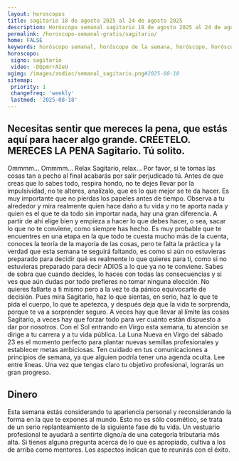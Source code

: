 ```yaml
---
layout: horoscopos
title: sagitario 18 de agosto 2025 al 24 de agosto 2025 
description: Horóscopo semanal sagitario 18 de agosto 2025 al 24 de agosto 2025. Necesitas sentir que mereces la pena, que estás aquí para hacer algo grande. CRÉETELO. MERECES LA PENA Sagitario. Tú solito.
permalink: /horoscopo-semanal-gratis/sagitario/
home: FALSE
keywords: horóscopo semanal, horóscopo de la semana, horóscopo, horóscopo gratis,horóscopos, horóscopo esperanza gracia, horoscopos sagitario la semana, horóscopos gratis, Tarot, Astrologia, Zodíaco, sagitario, horoscopo gratis, semanal
horoscopo:
 signo: sagitario
 video: -DQpmrrAIeU
ogimg: /images/zodiac/semanal_sagitario.png#2025-08-18
sitemap:
 priority: 1
 changefreq: 'weekly'
 lastmod: '2025-08-18'
---
```




## Necesitas sentir que mereces la pena, que estás aquí para hacer algo grande. CRÉETELO. MERECES LA PENA Sagitario. Tú solito.

Ommmm… Ommmm… Relax Sagitario, relax… Por favor, si te tomas las cosas tan a pecho al final acabarás por salir perjudicado tú. Antes de que creas que lo sabes todo, respira hondo, no te dejes llevar por la impulsividad, no te alteres, analízalo, que es lo que mejor se te da hacer. Es muy importante que no pierdas los papeles antes de tiempo. Observa a tu alrededor y mira realmente quien hace daño a tu vida y no te aporta nada y quien es el que te da todo sin importar nada, hay una gran diferencia. A partir de ahí elige bien y empieza a hacer lo que debes hacer, o sea, sacar lo que no te conviene, como siempre has hecho. Es muy probable que te encuentres en una etapa en la que todo te cuesta mucho más de la cuenta, conoces la teoría de la mayoría de las cosas, pero te falta la práctica y la verdad que esta semana te seguirá faltando, es como si aún no estuvieras preparado para decidir qué es realmente lo que quieres para ti, como si no estuvieras preparado para decir ADIOS a lo que ya no te conviene. Sabes de sobra que cuando decides, lo haces con todas las consecuencias y si ves que aún dudas por todo prefieres no tomar ninguna elección. No quieres fallarte a ti mismo pero a la vez te da pánico equivocarte de decisión. Pues mira Sagitario, haz lo que sientas, en serio, haz lo que te pida el cuerpo, lo que te apetezca, y después deja que la vida te sorprenda, porque te va a sorprender seguro. A veces hay que llevar al límite las cosas Sagitario, a veces hay que forzar todo para ver cuánto están dispuesto a dar por nosotros.
Con el Sol entrando en Virgo esta semana, tu atención se dirige a tu carrera y a tu vida pública. La Luna Nueva en Virgo del sábado 23 es el momento perfecto para plantar nuevas semillas profesionales y establecer metas ambiciosas. Ten cuidado en tus comunicaciones a principios de semana, ya que alguien podría tener una agenda oculta. Lee entre líneas. Una vez que tengas claro tu objetivo profesional, lograrás un gran progreso.

## Dinero

Esta semana estás considerando tu apariencia personal y reconsiderando la forma en la que te expones al mundo. Esto no es sólo cosmético, se trata de un serio replanteamiento de la siguiente fase de tu vida. Un vestuario profesional te ayudará a sentirte digno/a de una categoría tributaria más alta. Si tienes alguna pregunta acerca de lo que es apropiado, cultiva a los de arriba como mentores. Los aspectos indican que te reunirás con el éxito.